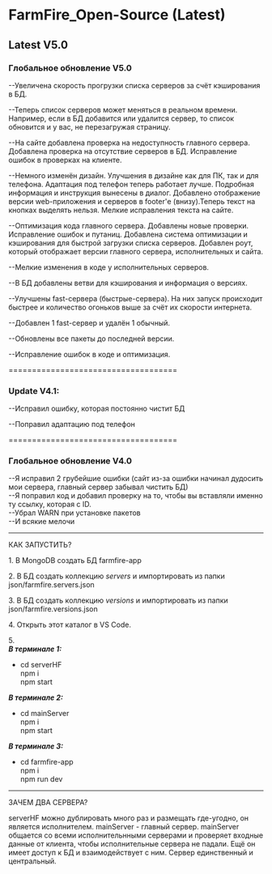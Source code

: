 # FarmFire_Open-Source (Latest)
<h2>Latest V5.0</h2>

<h3>Глобальное обновление V5.0</h3>
<p>--Увеличена скорость прогрузки списка серверов за счёт кэширования в БД.</p>
<p>--Теперь список серверов может меняться в реальном времени. Например, если в БД добавится или удалится сервер, то список обновится и у вас, не перезагружая страницу.</p>
<p>--На сайте добавлена проверка на недоступность главного сервера. Добавлена проверка на отсутствие серверов в БД. Исправление ошибок в проверках на клиенте.</p>
<p>--Немного изменён дизайн. Улучшения в дизайне как для ПК, так и для телефона. Адаптация под телефон теперь работает лучше. Подробная информация и инструкция вынесены в диалог. Добавлено отображение версии web-приложения и серверов в footer'е (внизу).Теперь текст на кнопках выделять нельзя. Мелкие исправления текста на сайте.</p>
<p>--Оптимизация кода главного сервера. Добавлены новые проверки. Исправление ошибок и путаниц. Добавлена система оптимизации и кэширования для быстрой загрузки списка серверов. Добавлен роут, который отображает версии главного сервера, исполнительных и сайта.</p>
<p>--Мелкие изменения в коде у исполнительных серверов.</p>
<p>--В БД добавлены ветви для кэширования и информация о версиях.</p>
<p>--Улучшены fast-сервера (быстрые-сервера). На них запуск происходит быстрее и количество огоньков выше за счёт их скорости интернета.</p>
<p>--Добавлен 1 fast-сервер и удалён 1 обычный.</p>
<p>--Обновлены все пакеты до последней версии.</p>
<p>--Исправление ошибок в коде и оптимизация.</p>
====================================

<h3>Update V4.1:</h3>
<p>--Исправил ошибку, которая постоянно чистит БД</p>
<p>--Поправил адаптацию под телефон</p>
====================================

<h3>Глобальное обновление V4.0</h3>
<div>--Я исправил 2 грубейшие ошибки (сайт из-за ошибки начинал дудосить мои сервера, главный сервер забывал чистить БД)</div>
<div>--Я поправил код и добавил проверку на то, чтобы вы вставляли именно ту ссылку, которая с ID.</div>
<div>--Убрал WARN при установке пакетов</div>
<div>--И всякие мелочи</div>

<hr>

КАК ЗАПУСТИТЬ?
<p>1. В MongoDB создать БД farmfire-app</p>

<p>2. В БД создать коллекцию <i>servers</i> и импортировать из папки json/farmfire.servers.json</p>

<p>3. В БД создать коллекцию <i>versions</i> и импортировать из папки json/farmfire.versions.json</p>

<p>4. Открыть этот каталог в VS Code.</p>

<div>5.</div>
<b><i>В терминале 1: </i></b>
<ul>
        <li>
        cd serverHF<br>
        npm i<br>
        npm start
        </li>
</ul>
   <b><i>В терминале 2: </i></b>
   <ul>
        <li>
        cd mainServer<br>
        npm i<br>
        npm start
        </li>
        </ul>

   <b><i>В терминале 3: </i></b>
   <ul>
   <li>
        cd farmfire-app<br>
        npm i<br>
        npm run dev
   </li>
   </ul>

<hr>

<p>ЗАЧЕМ ДВА СЕРВЕРА?</p>
serverHF можно дублировать много раз и размещать где-угодно, он является исполнителем.
mainServer - главный сервер. mainServer общается со всеми исполнительнными серверами и проверяет входные данные от клиента, чтобы исполнительные сервера не падали. Ещё он имеет доступ к БД и взаимодействует с ним. Сервер единственный и центральный.
